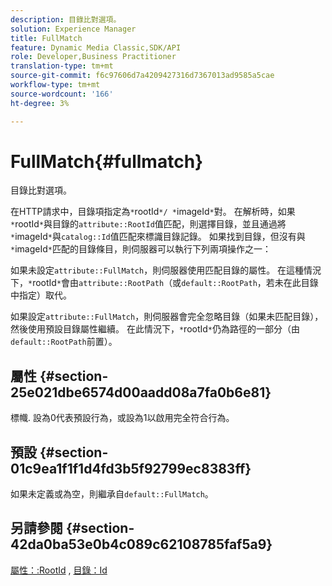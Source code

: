 ```yaml
---
description: 目錄比對選項。
solution: Experience Manager
title: FullMatch
feature: Dynamic Media Classic,SDK/API
role: Developer,Business Practitioner
translation-type: tm+mt
source-git-commit: f6c97606d7a4209427316d7367013ad9585a5cae
workflow-type: tm+mt
source-wordcount: '166'
ht-degree: 3%

---
```



# FullMatch{#fullmatch}

目錄比對選項。

在HTTP請求中，目錄項指定為`*`rootId`*/ *`imageId`*`對。 在解析時，如果`*`rootId`*`與目錄的`attribute::RootId`值匹配，則選擇目錄，並且通過將`*`imageId`*`與`catalog::Id`值匹配來標識目錄記錄。 如果找到目錄，但沒有與`*`imageId`*`匹配的目錄條目，則伺服器可以執行下列兩項操作之一：

如果未設定`attribute::FullMatch`，則伺服器使用匹配目錄的屬性。 在這種情況下，`*`rootId`*`會由`attribute::RootPath`（或`default::RootPath`，若未在此目錄中指定）取代。

如果設定`attribute::FullMatch`，則伺服器會完全忽略目錄（如果未匹配目錄），然後使用預設目錄屬性繼續。 在此情況下，`*`rootId`*`仍為路徑的一部分（由`default::RootPath`前置）。

## 屬性 {#section-25e021dbe6574d00aadd08a7fa0b6e81}

標幟. 設為0代表預設行為，或設為1以啟用完全符合行為。

## 預設 {#section-01c9ea1f1f1d4fd3b5f92799ec8383ff}

如果未定義或為空，則繼承自`default::FullMatch`。

## 另請參閱 {#section-42da0ba53e0b4c089c62108785faf5a9}

[屬性：:RootId](../../../../../is-api/image-catalog/image-serving-api-ref/c-image-catalog-reference/c-attributes-reference/r-rootid.md#reference-13653312925e4a08b90f99961d53f546) , [目錄：Id](/help/aem-is-ir-api/is-api/image-catalog/image-serving-api-ref/c-image-catalog-reference/c-image-svg-data-reference/c-image-data-reference/r-id-cat.md)

